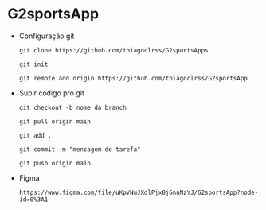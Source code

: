 # G2sportsApp

- Configuração git

  `git clone https://github.com/thiagoclrss/G2sportsApps`

  `git init`

  `git remote add origin https://github.com/thiagoclrss/G2sportsApp`

- Subir código pro git

  `git checkout -b nome_da_branch`

  `git pull origin main`

  `git add .`

  `git commit -m "mensagem de tarefa"`

  `git push origin main`

- Figma

  `https://www.figma.com/file/uKpVNuJXdlPjx8j6nnNzYJ/G2sportsApp?node-id=0%3A1`
